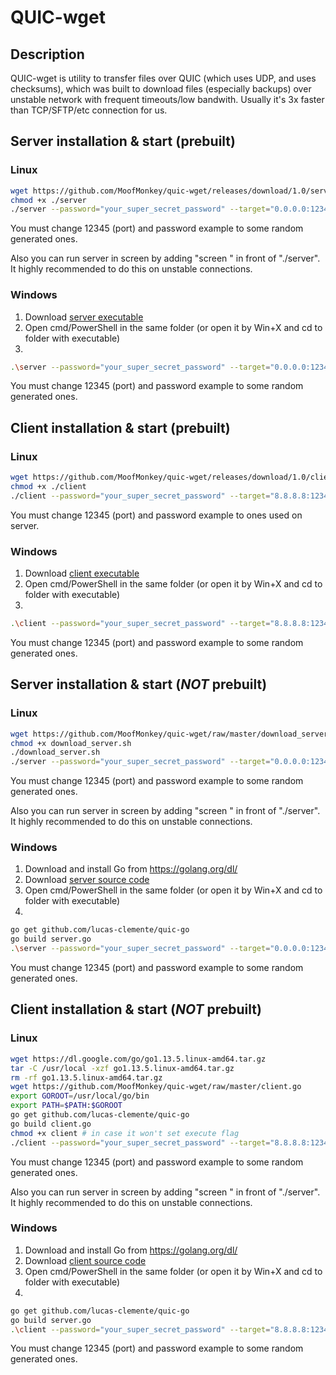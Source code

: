 # QUIC-wget

## Description
QUIC-wget is utility to transfer files over QUIC (which uses UDP, and uses checksums),
which was built to download files (especially backups) over unstable network with frequent
timeouts/low bandwith. Usually it's 3x faster than TCP/SFTP/etc connection for us.

## Server installation & start (prebuilt)

### Linux
```sh
wget https://github.com/MoofMonkey/quic-wget/releases/download/1.0/server
chmod +x ./server
./server --password="your_super_secret_password" --target="0.0.0.0:12345"
```
You must change 12345 (port) and password example to some random generated ones.

Also you can run server in screen by adding "screen " in front of "./server".
It highly recommended to do this on unstable connections.

### Windows

1. Download [server executable](https://github.com/MoofMonkey/quic-wget/releases/download/1.0/server.exe)
2. Open cmd/PowerShell in the same folder (or open it by Win+X and cd to folder with executable)
3.
```sh
.\server --password="your_super_secret_password" --target="0.0.0.0:12345"
```
You must change 12345 (port) and password example to some random generated ones.

## Client installation & start (prebuilt)

### Linux
```sh
wget https://github.com/MoofMonkey/quic-wget/releases/download/1.0/client
chmod +x ./client
./client --password="your_super_secret_password" --target="8.8.8.8:12345" --downloadPath="/backup.tar.bz2" --localPath="backup.tar.bz2"
```
You must change 12345 (port) and password example to ones used on server.

### Windows

1. Download [client executable](https://github.com/MoofMonkey/quic-wget/releases/download/1.0/client.exe)
2. Open cmd/PowerShell in the same folder (or open it by Win+X and cd to folder with executable)
3.
```sh
.\client --password="your_super_secret_password" --target="8.8.8.8:12345"  --downloadPath="/backup.tar.bz2" --localPath="backup.tar.bz2"
```
You must change 12345 (port) and password example to some random generated ones.


## Server installation & start (***NOT*** prebuilt)

### Linux
```sh
wget https://github.com/MoofMonkey/quic-wget/raw/master/download_server.sh
chmod +x download_server.sh
./download_server.sh
./server --password="your_super_secret_password" --target="0.0.0.0:12345"
```
You must change 12345 (port) and password example to some random generated ones.

Also you can run server in screen by adding "screen " in front of "./server".
It highly recommended to do this on unstable connections.

### Windows

1. Download and install Go from https://golang.org/dl/
1. Download [server source code](https://github.com/MoofMonkey/quic-wget/raw/master/server.go)
2. Open cmd/PowerShell in the same folder (or open it by Win+X and cd to folder with executable)
3.
```sh
go get github.com/lucas-clemente/quic-go
go build server.go
.\server --password="your_super_secret_password" --target="0.0.0.0:12345"
```
You must change 12345 (port) and password example to some random generated ones.

## Client installation & start (***NOT*** prebuilt)

### Linux
```sh
wget https://dl.google.com/go/go1.13.5.linux-amd64.tar.gz
tar -C /usr/local -xzf go1.13.5.linux-amd64.tar.gz
rm -rf go1.13.5.linux-amd64.tar.gz
wget https://github.com/MoofMonkey/quic-wget/raw/master/client.go
export GOROOT=/usr/local/go/bin
export PATH=$PATH:$GOROOT
go get github.com/lucas-clemente/quic-go
go build client.go
chmod +x client # in case it won't set execute flag
./client --password="your_super_secret_password" --target="8.8.8.8:12345" --downloadPath="/backup.tar.bz2" --localPath="backup.tar.bz2"
```
You must change 12345 (port) and password example to some random generated ones.

Also you can run server in screen by adding "screen " in front of "./server".
It highly recommended to do this on unstable connections.

### Windows

1. Download and install Go from https://golang.org/dl/
1. Download [client source code](https://github.com/MoofMonkey/quic-wget/raw/master/client.go)
2. Open cmd/PowerShell in the same folder (or open it by Win+X and cd to folder with executable)
3.
```sh
go get github.com/lucas-clemente/quic-go
go build server.go
.\client --password="your_super_secret_password" --target="8.8.8.8:12345" --downloadPath="/backup.tar.bz2" --localPath="backup.tar.bz2"
```
You must change 12345 (port) and password example to some random generated ones.
